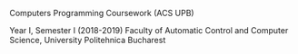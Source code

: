 Computers Programming Coursework (ACS UPB)

Year I, Semester I (2018-2019)
Faculty of Automatic Control and Computer Science, University Politehnica Bucharest
